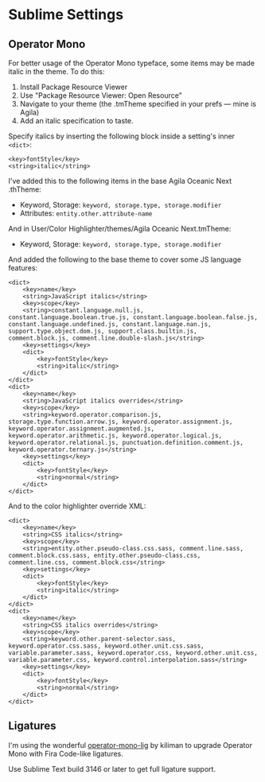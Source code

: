 # Sublime Settings

## Operator Mono

For better usage of the Operator Mono typeface, some items may be made italic in the theme. To do this:

1. Install Package Resource Viewer
2. Use "Package Resource Viewer: Open Resource"
3. Navigate to your theme (the .tmTheme specified in your prefs — mine is Agila)
4. Add an italic specification to taste.

Specify italics by inserting the following block inside a setting's inner `<dict>`:

```
<key>fontStyle</key>
<string>italic</string>
```

I've added this to the following items in the base Agila Oceanic Next .thTheme:

- Keyword, Storage: `keyword, storage.type, storage.modifier`
- Attributes: `entity.other.attribute-name`

And in User/Color Highlighter/themes/Agila Oceanic Next.tmTheme:

- Keyword, Storage: `keyword, storage.type, storage.modifier`

And added the following to the base theme to cover some JS language features:

```
<dict>
    <key>name</key>
    <string>JavaScript italics</string>
    <key>scope</key>
    <string>constant.language.null.js, constant.language.boolean.true.js, constant.language.boolean.false.js, constant.language.undefined.js, constant.language.nan.js, support.type.object.dom.js, support.class.builtin.js, comment.block.js, comment.line.double-slash.js</string>
    <key>settings</key>
    <dict>
        <key>fontStyle</key>
        <string>italic</string>
    </dict>
</dict>
<dict>
    <key>name</key>
    <string>JavaScript italics overrides</string>
    <key>scope</key>
    <string>keyword.operator.comparison.js, storage.type.function.arrow.js, keyword.operator.assignment.js, keyword.operator.assignment.augmented.js, keyword.operator.arithmetic.js, keyword.operator.logical.js, keyword.operator.relational.js, punctuation.definition.comment.js, keyword.operator.ternary.js</string>
    <key>settings</key>
    <dict>
        <key>fontStyle</key>
        <string>normal</string>
    </dict>
</dict>
```

And to the color highlighter override XML:

```
<dict>
    <key>name</key>
    <string>CSS italics</string>
    <key>scope</key>
    <string>entity.other.pseudo-class.css.sass, comment.line.sass, comment.block.css.sass, entity.other.pseudo-class.css, comment.line.css, comment.block.css</string>
    <key>settings</key>
    <dict>
        <key>fontStyle</key>
        <string>italic</string>
    </dict>
</dict>
<dict>
    <key>name</key>
    <string>CSS italics overrides</string>
    <key>scope</key>
    <string>keyword.other.parent-selector.sass, keyword.operator.css.sass, keyword.other.unit.css.sass, variable.parameter.sass, keyword.operator.css, keyword.other.unit.css, variable.parameter.css, keyword.control.interpolation.sass</string>
    <key>settings</key>
    <dict>
        <key>fontStyle</key>
        <string>normal</string>
    </dict>
</dict>
```


## Ligatures

I'm using the wonderful [operator-mono-lig](https://github.com/kiliman/operator-mono-lig) by kiliman to upgrade Operator Mono with Fira Code-like ligatures.

Use Sublime Text build 3146 or later to get full ligature support.
